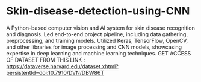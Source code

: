 # Skin-disease-detection-using-CNN
A Python-based computer vision and AI system for skin disease recognition and diagnosis. Led end-to-end project pipeline, including data gathering, preprocessing, and training models. Utilized Keras, TensorFlow, OpenCV, and other libraries for image processing and CNN models, showcasing expertise in deep learning and machine learning techniques. 
GET ACCESS OF DATASET FROM THIS LINK : https://dataverse.harvard.edu/dataset.xhtml?persistentId=doi:10.7910/DVN/DBW86T
